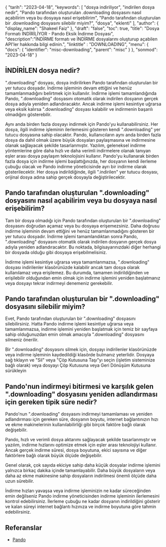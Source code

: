 {
"tarih": "2023-04-18",
  "keywords": [
"dosya indiriliyor",
"indirilen dosya nedir",
"Pando tarafından oluşturulan .downloading dosyasını nasıl açabilirim veya bu dosyaya nasıl erişebilirim",
"Pando tarafından oluşturulan bir .downloading dosyasını silebilir miyim?",
"dosya",
"eklenti"
],
  "author": {
"display_name": "Shakeel Faiz"
},
"draft": "false",
"toc": true,
"title": "Dosya Formatı İNDİRİLİYOR - Pando Eksik İndirme Dosyası",
  "description":"İNDİRME formatı ve İNDİRME dosyalarını oluşturup açabilen API'ler hakkında bilgi edinin.",
"linktitle" : "DOWNLOADING",
  "menu": {
    "docs": {
      "identifier": "misc-downloading",
      "parent": "misc"
}
},
"sonmod": "2023-04-18"
}

## İNDİRİLEN dosya nedir?

".downloading" dosyası, dosya indirilirken Pando tarafından oluşturulan bir yer tutucu dosyadır. İndirme işleminin devam ettiğini ve henüz tamamlanmadığını belirtmek için kullanılır. İndirme işlemi tamamlandığında Pando, ".downloading" dosyasını otomatik olarak indirilen dosyanın gerçek dosya adıyla yeniden adlandıracaktır. Ancak indirme işlemi kesintiye uğrarsa veya eksik kalırsa ".downloading" dosyası kalabilir ve indirmenin başarılı olmadığını gösterebilir.

Aynı anda birden fazla dosyayı indirmek için Pando'yu kullanabilirsiniz. Her dosya, ilgili indirme işleminin ilerlemesini gösteren kendi ".downloading" yer tutucu dosyasına sahip olacaktır. Pando, kullanıcıların aynı anda birden fazla dosya da dahil olmak üzere büyük dosyaları paylaşmasına ve indirmesine olanak sağlayacak şekilde tasarlanmıştır. Yazılım, geleneksel indirme yöntemlerine göre daha hızlı ve daha verimli indirmelere olanak tanıyan eşler arası dosya paylaşım teknolojisini kullanır. Pando'yu kullanarak birden fazla dosya için indirme işlemi başlattığınızda, her dosyanın kendi ilerleme çubuğu olacak ve Pando indirme yöneticisinde ayrı bir indirme olarak gösterilecektir. Her dosya indirildiğinde, ilgili ".indirilen" yer tutucu dosyası, orijinal dosya adına sahip gerçek dosyayla değiştirilecektir.

## Pando tarafından oluşturulan ".downloading" dosyasını nasıl açabilirim veya bu dosyaya nasıl erişebilirim?

Tam bir dosya olmadığı için Pando tarafından oluşturulan bir ".downloading" dosyasını doğrudan açamaz veya bu dosyaya erişemezsiniz. Daha doğrusu indirme işleminin devam ettiğini ve henüz tamamlanmadığını gösteren bir yer tutucu dosyadır. İndirme işlemi tamamlandıktan sonra Pando, ".downloading" dosyasını otomatik olarak indirilen dosyanın gerçek dosya adıyla yeniden adlandıracaktır. Bu noktada, bilgisayarınızdaki diğer herhangi bir dosyada olduğu gibi dosyaya erişebilmelisiniz.

İndirme işlemi kesintiye uğrarsa veya tamamlanmazsa, ".downloading" dosyası indirilenler klasörünüzde kalabilir ancak tam dosya olarak kullanılamaz veya erişilemez. Bu durumda, tamamen indirildiğinden ve erişilebilir olduğundan emin olmak için indirme işlemini yeniden başlatmanız veya dosyayı tekrar indirmeyi denemeniz gerekebilir.

## Pando tarafından oluşturulan bir ".downloading" dosyasını silebilir miyim?

Evet, Pando tarafından oluşturulan bir ".downloading" dosyasını silebilirsiniz. Hatta Pando indirme işlemi kesintiye uğrarsa veya tamamlanmazsa, indirme işlemini yeniden başlatmak için temiz bir sayfaya sahip olduğunuzdan emin olmak amacıyla ".downloading" dosyasını silmeniz önerilir.

Bir ".downloading" dosyasını silmek için, dosyayı indirilenler klasörünüzde veya indirme işleminin kaydedildiği klasörde bulmanız yeterlidir. Dosyaya sağ tıklayın ve "Sil" veya "Çöp Kutusuna Taşı"yı seçin (işletim sisteminize bağlı olarak) veya dosyayı Çöp Kutusuna veya Geri Dönüşüm Kutusuna sürükleyin

## Pando'nun indirmeyi bitirmesi ve karşılık gelen ".downloading" dosyasını yeniden adlandırması için gereken tipik süre nedir?

Pando'nun ".downloading" dosyasını indirmeyi tamamlaması ve yeniden adlandırması için gereken süre, dosyanın boyutu, internet bağlantınızın hızı ve ekme makinelerinin kullanılabilirliği gibi birçok faktöre bağlı olarak değişebilir.

Pando, hızlı ve verimli dosya aktarımı sağlayacak şekilde tasarlanmıştır ve yazılım, indirme hızlarını optimize etmek için eşler arası teknolojiyi kullanır. Ancak gerçek indirme süresi, dosya boyutuna, ekici sayısına ve diğer faktörlere bağlı olarak büyük ölçüde değişebilir.

Genel olarak, çok sayıda ekiciye sahip daha küçük dosyalar indirme işlemini yalnızca birkaç dakika içinde tamamlayabilir. Daha büyük dosyaların veya daha az ekme makinesine sahip dosyaların indirilmesi önemli ölçüde daha uzun sürebilir.

İndirme hızları yavaşsa veya indirme işleminizin ne kadar süreceğinden emin değilseniz Pando indirme yöneticisinden indirme işleminin ilerlemesini kontrol edebilirsiniz. İlerleme çubuğu ne kadar dosyanın indirildiğini gösterir ve kalan süreyi internet bağlantı hızınıza ve indirme boyutuna göre tahmin edebilirsiniz.

## Referanslar
* [Pando](https://download.cnet.com/Pando/3000-2196_4-10546621.html)

